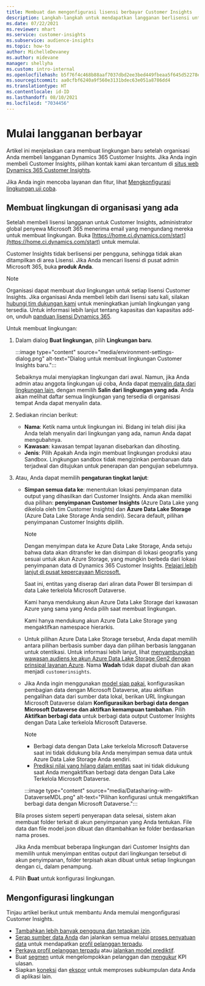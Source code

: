 ```yaml
---
title: Membuat dan mengonfigurasi lisensi berbayar Customer Insights
description: Langkah-langkah untuk mendapatkan langganan berlisensi untuk Dynamics 365 Customer Insights dan mengonfigurasinya.
ms.date: 07/22/2021
ms.reviewer: mhart
ms.service: customer-insights
ms.subservice: audience-insights
ms.topic: how-to
author: MichelleDevaney
ms.author: midevane
manager: shellyha
ms.custom: intro-internal
ms.openlocfilehash: b5f76f4c468b88aaf7037dbd2ee3bed449fbeaa5f645d52278eee05b36b4e328
ms.sourcegitcommit: aa0cfbf6240a9f560e3131bdec63e051a8786dd4
ms.translationtype: HT
ms.contentlocale: id-ID
ms.lasthandoff: 08/10/2021
ms.locfileid: "7034456"
---
```

# <a name="get-started-with-a-paid-subscription"></a>Mulai langganan berbayar

Artikel ini menjelaskan cara membuat lingkungan baru setelah organisasi Anda membeli langganan Dynamics 365 Customer Insights. Jika Anda ingin membeli Customer Insights, pilihan kontak kami akan tercantum di [situs web Dynamics 365 Customer Insights](https://dynamics.microsoft.com/ai/customer-insights/). 

Jika Anda ingin mencoba layanan dan fitur, lihat [Mengkonfigurasi lingkungan uji coba](get-started-trial.md).

## <a name="create-an-environment-in-an-existing-organization"></a>Membuat lingkungan di organisasi yang ada

Setelah membeli lisensi langganan untuk Customer Insights, administrator global penyewa Microsoft 365 menerima email yang mengundang mereka untuk membuat lingkungan. Buka [https://home.ci.dynamics.com/start](https://home.ci.dynamics.com/start) untuk memulai. 

Customer Insights tidak berlisensi per pengguna, sehingga tidak akan ditampilkan di area Lisensi. Jika Anda mencari lisensi di pusat admin Microsoft 365, buka **produk Anda**. 

> [!NOTE]
> Organisasi dapat membuat *dua* lingkungan untuk setiap lisensi Customer Insights. Jika organisasi Anda membeli lebih dari lisensi satu kali, silakan [hubungi tim dukungan kami](https://go.microsoft.com/fwlink/?linkid=2079641) untuk meningkatkan jumlah lingkungan yang tersedia. Untuk informasi lebih lanjut tentang kapasitas dan kapasitas add-on, unduh [panduan lisensi Dynamics 365](https://go.microsoft.com/fwlink/?LinkId=866544).

Untuk membuat lingkungan:

1. Dalam dialog **Buat lingkungan**, pilih **Lingkungan baru**.

   :::image type="content" source="media/environment-settings-dialog.png" alt-text="Dialog untuk membuat lingkungan Customer Insights baru.":::

   Sebaiknya mulai menyiapkan lingkungan dari awal. Namun, jika Anda admin atau anggota lingkungan uji coba, Anda dapat [menyalin data dari lingkungan lain](manage-environments.md#copy-the-environment-configuration), dengan memilih **Salin dari lingkungan yang ada**. Anda akan melihat daftar semua lingkungan yang tersedia di organisasi tempat Anda dapat menyalin data.

1. Sediakan rincian berikut:
   - **Nama**: Ketik nama untuk lingkungan ini. Bidang ini telah diisi jika Anda telah menyalin dari lingkungan yang ada, namun Anda dapat mengubahnya.
   - **Kawasan**: kawasan tempat layanan disebarkan dan dihosting.
   - **Jenis**: Pilih Apakah Anda ingin membuat lingkungan produksi atau Sandbox. Lingkungan sandbox tidak mengizinkan pembaruan data terjadwal dan ditujukan untuk penerapan dan pengujian sebelumnya.
   
1. Atau, Anda dapat memilih **pengaturan tingkat lanjut**:

   - **Simpan semua data ke**: menentukan lokasi penyimpanan data output yang dihasilkan dari Customer Insights. Anda akan memiliki dua pilihan: **penyimpanan Customer Insights** (Azure Data Lake yang dikelola oleh tim Customer Insights) dan **Azure Data Lake Storage** (Azure Data Lake Storage Anda sendiri). Secara default, pilihan penyimpanan Customer Insights dipilih.

     > [!NOTE]
     > Dengan menyimpan data ke Azure Data Lake Storage, Anda setuju bahwa data akan ditransfer ke dan disimpan di lokasi geografis yang sesuai untuk akun Azure Storage, yang mungkin berbeda dari lokasi penyimpanan data di Dynamics 365 Customer Insights. [Pelajari lebih lanjut di pusat kepercayaan Microsoft.](https://www.microsoft.com/trust-center)
     >
     > Saat ini, entitas yang diserap dari aliran data Power BI tersimpan di data Lake terkelola Microsoft Dataverse. 
     > 
     > Kami hanya mendukung akun Azure Data Lake Storage dari kawasan Azure yang sama yang Anda pilih saat membuat lingkungan. 
     > 
     > Kami hanya mendukung akun Azure Data Lake Storage yang mengaktifkan namespace hierarkis.


   - Untuk pilihan Azure Data Lake Storage tersebut, Anda dapat memilih antara pilihan berbasis sumber daya dan pilihan berbasis langganan untuk otentikasi. Untuk informasi lebih lanjut, lihat [menyambungkan wawasan audiens ke akun Azure Data Lake Storage Gen2 dengan prinsipal layanan Azure](connect-service-principal.md). Nama **Wadah** tidak dapat diubah dan akan menjadi `customerinsights`.
   
   - Jika Anda ingin menggunakan [model siap pakai](predictions-overview.md#out-of-box-models), konfigurasikan pembagian data dengan Microsoft Dataverse, atau aktifkan pengalihan data dari sumber data lokal, berikan URL lingkungan Microsoft Dataverse dalam **Konfigurasikan berbagi data dengan Microsoft Dataverse dan aktifkan kemampuan tambahan**. Pilih **Aktifkan berbagi data** untuk berbagi data output Customer Insights dengan Data Lake terkelola Microsoft Dataverse.

     > [!NOTE]
     > - Berbagi data dengan Data Lake terkelola Microsoft Dataverse saat ini tidak didukung bila Anda menyimpan semua data untuk Azure Data Lake Storage Anda sendiri.
     > - [Prediksi nilai yang hilang dalam entitas](predictions.md) saat ini tidak didukung saat Anda mengaktifkan berbagi data dengan Data Lake Terkelola Microsoft Dataverse.

     :::image type="content" source="media/Datasharing-with-DataverseMDL.png" alt-text="Pilihan konfigurasi untuk mengaktifkan berbagi data dengan Microsoft Dataverse.":::

   Bila proses sistem seperti penyerapan data selesai, sistem akan membuat folder terkait di akun penyimpanan yang Anda tentukan. File data dan file model.json dibuat dan ditambahkan ke folder berdasarkan nama proses.

   Jika Anda membuat beberapa lingkungan dari Customer Insights dan memilih untuk menyimpan entitas output dari lingkungan tersebut di akun penyimpanan, folder terpisah akan dibuat untuk setiap lingkungan dengan ci_<environmentid> dalam penampung.

1. Pilih **Buat** untuk konfigurasi lingkungan. 

## <a name="configure-an-environment"></a>Mengonfigurasi lingkungan

Tinjau artikel berikut untuk membantu Anda memulai mengonfigurasi Customer Insights. 

- [Tambahkan lebih banyak pengguna dan tetapkan izin](permissions.md).
- [Serap sumber data Anda](data-sources.md) dan jalankan semua melalui [proses penyatuan data](data-unification.md) untuk mendapatkan [profil pelanggan terpadu](customer-profiles.md).
- [Perkaya profil pelanggan terpadu](enrichment-hub.md) atau [jalankan model prediktif](predictions-overview.md).
- Buat [segmen](segments.md) untuk mengelompokkan pelanggan dan [mengukur](measures.md) KPI ulasan.
- Siapkan [koneksi](connections.md) dan [ekspor](export-destinations.md) untuk memproses subkumpulan data Anda di aplikasi lain.

